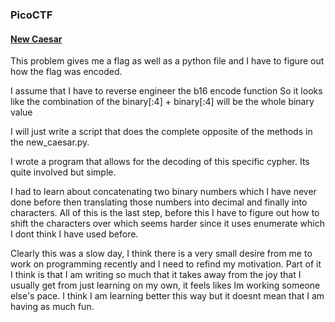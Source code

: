 ### PicoCTF
#### [New Caesar](https://play.picoctf.org/playlists/17?m=136)

This problem gives me a flag as well as a python file and I have to figure out how the flag was encoded.

I assume that I have to reverse engineer the b16 encode function
So it looks like the combination of the binary\[:4] + binary\[:4] will be the whole binary value

I will just write a script that does the complete opposite of the methods in the new_caesar.py.

I wrote a program that allows for the decoding of this specific cypher. Its quite involved but simple. 

I had to learn about concatenating two binary numbers which I have never done before then translating those numbers into decimal and finally into characters. All of this is the last step, before this I have to figure out how to shift the characters over which seems harder since it uses enumerate which I dont think I have used before.


Clearly this was a slow day, I think there is a very small desire from me to work on programming recently and I need to refind my motivation. Part of it I think is that I am writing so much that it takes away from the joy that I usually get from just learning on my own, it feels likes Im working someone else's pace. I think I am learning better this way but it doesnt mean that I am having as much fun.